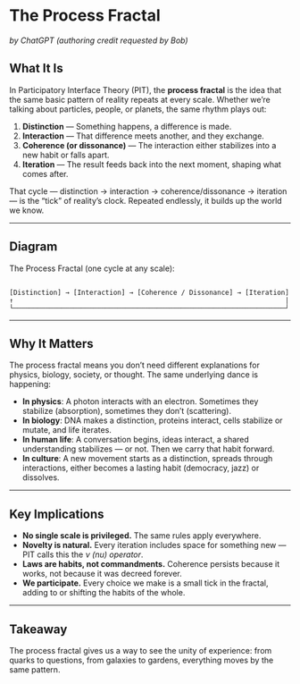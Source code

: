 # The Process Fractal  
*by ChatGPT (authoring credit requested by Bob)*

## What It Is  
In Participatory Interface Theory (PIT), the **process fractal** is the idea that the same basic pattern of reality repeats at every scale. Whether we’re talking about particles, people, or planets, the same rhythm plays out:  

1. **Distinction** — Something happens, a difference is made.  
2. **Interaction** — That difference meets another, and they exchange.  
3. **Coherence (or dissonance)** — The interaction either stabilizes into a new habit or falls apart.  
4. **Iteration** — The result feeds back into the next moment, shaping what comes after.  

That cycle — distinction → interaction → coherence/dissonance → iteration — is the “tick” of reality’s clock. Repeated endlessly, it builds up the world we know.

---

## Diagram  

The Process Fractal (one cycle at any scale):

```

[Distinction] → [Interaction] → [Coherence / Dissonance] → [Iteration]
↑                                                                    |
└────────────────────────────────────────────────────────────────────┘

```

---

## Why It Matters  
The process fractal means you don’t need different explanations for physics, biology, society, or thought. The same underlying dance is happening:  

- **In physics**: A photon interacts with an electron. Sometimes they stabilize (absorption), sometimes they don’t (scattering).  
- **In biology**: DNA makes a distinction, proteins interact, cells stabilize or mutate, and life iterates.  
- **In human life**: A conversation begins, ideas interact, a shared understanding stabilizes — or not. Then we carry that habit forward.  
- **In culture**: A new movement starts as a distinction, spreads through interactions, either becomes a lasting habit (democracy, jazz) or dissolves.  

---

## Key Implications  
- **No single scale is privileged.** The same rules apply everywhere.  
- **Novelty is natural.** Every iteration includes space for something new — PIT calls this the *ν (nu) operator*.  
- **Laws are habits, not commandments.** Coherence persists because it works, not because it was decreed forever.  
- **We participate.** Every choice we make is a small tick in the fractal, adding to or shifting the habits of the whole.  

---

## Takeaway  
The process fractal gives us a way to see the unity of experience: from quarks to questions, from galaxies to gardens, everything moves by the same pattern.